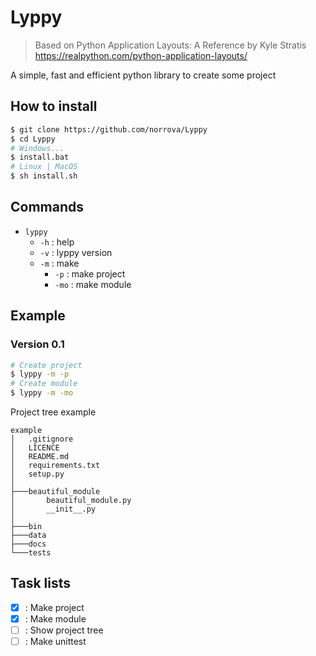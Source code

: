 # Lyppy
> Based on Python Application Layouts: A Reference by Kyle Stratis
> https://realpython.com/python-application-layouts/

A simple, fast and efficient python library to create some project

## How to install
```bash
$ git clone https://github.com/norrova/Lyppy
$ cd Lyppy
# Windows...
$ install.bat
# Linux | MacOS
$ sh install.sh
```

## Commands
* `lyppy`
    * `-h` : help
    * `-v` : lyppy version
    * `-m` : make
        * `-p` : make project
        * `-mo` : make module
## Example
### Version **0.1**
```bash
# Create project
$ lyppy -m -p
# Create module
$ lyppy -m -mo
```

Project tree example
```
example
│   .gitignore
│   LICENCE
│   README.md
│   requirements.txt
│   setup.py
│
├───beautiful_module
│       beautiful_module.py
│       __init__.py
│
├───bin
├───data
├───docs
└───tests
```

## Task lists

* [x] : Make project
* [x] : Make module
* [ ] : Show project tree
* [ ] : Make unittest
